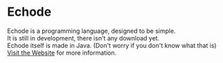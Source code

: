 <h1>Echode</h1>
<p>
Echode is a programming language, designed to be simple.
<br>
It is still in development, there isn't any download yet.
<br>
Echode itself is made in Java. (Don't worry if you don't know what that is)
<br>
<a href="http://mrkireko.github.io/EchodeSite/">Visit the Website</a> for more information.
</p>
